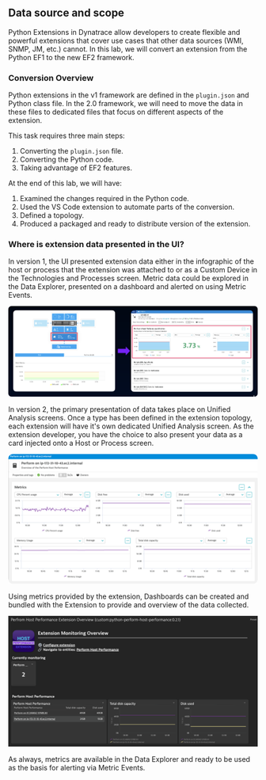 ## Data source and scope

Python Extensions in Dynatrace allow developers to create flexible and powerful extensions that cover use cases that other data sources (WMI, SNMP, JM, etc.) cannot. In this lab, we will convert an extension from the Python EF1 to the new EF2 framework.

### Conversion Overview

Python extensions in the v1 framework are defined in the `plugin.json` and Python class file. In the 2.0 framework, we will need to move the data in these files to dedicated files that focus on different aspects of the extension. 

This task requires three main steps:

1. Converting the `plugin.json` file.
2. Converting the Python code.
3. Taking advantage of EF2 features.

At the end of this lab, we will have:

1. Examined the changes required in the Python code.
2. Used the VS Code extension to automate parts of the conversion.
3. Defined a topology. 
4. Produced a packaged and ready to distribute version of the extension.

### Where is extension data presented in the UI?

In version 1, the UI presented extension data either in the infographic of the host or process that the extension was attached to or as a Custom Device in the Technologies and Processes screen. Metric data could be explored in the Data Explorer, presented on a dashboard and alerted on using Metric Events. 

![](../../../assets/images/04_python_01_overview.png)

In version 2, the primary presentation of data takes place on Unified Analysis screens. Once a type has been defined in the extension topology, each extension will have it's own dedicated Unified Analysis screen. As the extension developer, you have the choice to also present your data as a card injected onto a Host or Process screen.

![](../../../assets/images/04_python_01_ua.png)

Using metrics provided by the extension, Dashboards can be created and bundled with the Extension to provide and overview of the data collected.

![](../../../assets/images/04_python_01_dashboard.png)

As always, metrics are available in the Data Explorer and ready to be used as the basis for alerting via Metric Events.

